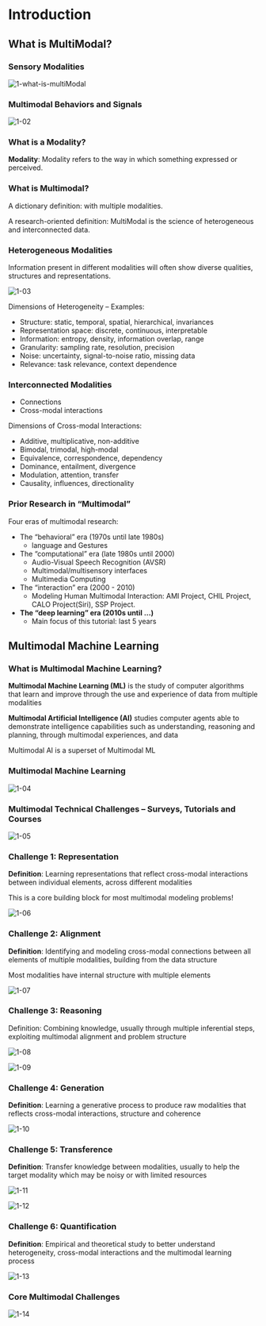 # Introduction

## What is MultiModal?
### Sensory Modalities

![1-what-is-multiModal](/MML-Tutorial/images/1-01.png)

### Multimodal Behaviors and Signals

![1-02](/MML-Tutorial/images/1-02.png)

### What is a Modality?

**Modality**: Modality refers to the way in which something expressed or perceived.

### What is Multimodal?

A dictionary definition: with multiple modalities.

A research-oriented definition: MultiModal is the science of heterogeneous and interconnected data.

### Heterogeneous Modalities

Information present in different modalities will often show diverse qualities, structures and representations.

![1-03](/MML-Tutorial/images/1-03.png)

Dimensions of Heterogeneity – Examples:
- Structure: static, temporal, spatial, hierarchical, invariances
- Representation space: discrete, continuous, interpretable
- Information: entropy, density, information overlap, range
- Granularity: sampling rate, resolution, precision
- Noise: uncertainty, signal-to-noise ratio, missing data
- Relevance: task relevance, context dependence

### Interconnected Modalities

- Connections
- Cross-modal interactions

Dimensions of Cross-modal Interactions:
- Additive, multiplicative, non-additive
- Bimodal, trimodal, high-modal
- Equivalence, correspondence, dependency
- Dominance, entailment, divergence
- Modulation, attention, transfer
- Causality, influences, directionality

### Prior Research in “Multimodal”

Four eras of multimodal research:
- The “behavioral” era (1970s until late 1980s)
  - language and Gestures
- The “computational” era (late 1980s until 2000)
  - Audio-Visual Speech Recognition (AVSR)
  - Multimodal/multisensory interfaces
  - Multimedia Computing
- The “interaction” era (2000 - 2010)
  - Modeling Human Multimodal Interaction: AMI Project, CHIL Project, CALO Project(Siri), SSP Project.
- **The “deep learning” era (2010s until ...)**
  - Main focus of this tutorial: last 5 years

## Multimodal Machine Learning

### What is Multimodal Machine Learning?

**Multimodal Machine Learning (ML)** is the study of computer algorithms that learn and improve through the use and experience of data from multiple modalities

**Multimodal Artificial Intelligence (AI)** studies computer agents able to demonstrate intelligence capabilities such as understanding, reasoning and planning, through multimodal experiences, and data

Multimodal AI is a superset of Multimodal ML

### Multimodal Machine Learning

![1-04](/MML-Tutorial/images/1-04.png)

### Multimodal Technical Challenges – Surveys, Tutorials and Courses

![1-05](/MML-Tutorial/images/1-05.png)

### Challenge 1: Representation

**Definition**: Learning representations that reflect cross-modal interactions between individual elements, across different modalities

This is a core building block for most multimodal modeling problems!

![1-06](/MML-Tutorial/images/1-06.png)

### Challenge 2: Alignment

**Definition**: Identifying and modeling cross-modal connections between all elements of multiple modalities, building from the data structure

Most modalities have internal structure with multiple elements

![1-07](/MML-Tutorial/images/1-07.png)

### Challenge 3: Reasoning

Definition: Combining knowledge, usually through multiple inferential steps, exploiting multimodal alignment and problem structure

![1-08](/MML-Tutorial/images/1-08.png)

![1-09](/MML-Tutorial/images/1-09.png)

### Challenge 4: Generation

**Definition**: Learning a generative process to produce raw modalities that reflects cross-modal interactions, structure and coherence

![1-10](/MML-Tutorial/images/1-10.png)

### Challenge 5: Transference

**Definition**: Transfer knowledge between modalities, usually to help the target modality which may be noisy or with limited resources

![1-11](/MML-Tutorial/images/1-11.png)

![1-12](/MML-Tutorial/images/1-12.png)

### Challenge 6: Quantification

**Definition**: Empirical and theoretical study to better understand heterogeneity, cross-modal interactions and the multimodal learning process

![1-13](/MML-Tutorial/images/1-13.png)

### Core Multimodal Challenges

![1-14](/MML-Tutorial/images/1-14.png)

